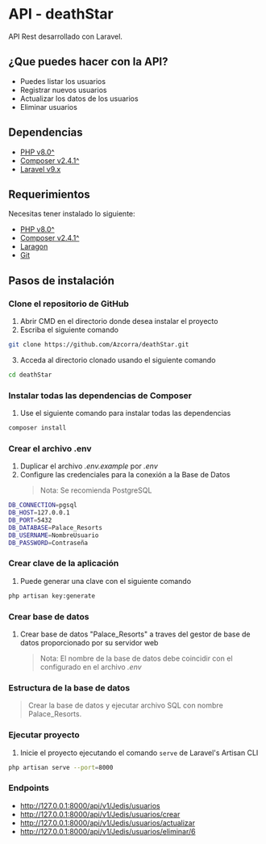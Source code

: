 # API - deathStar

API Rest desarrollado con Laravel.

## ¿Que puedes hacer con la API?

-   Puedes listar los usuarios
-   Registrar nuevos usuarios
-   Actualizar los datos de los usuarios
-   Eliminar usuarios

## Dependencias

-   [PHP v8.0^](https://getcomposer.org/download/)
-   [Composer v2.4.1^](https://getcomposer.org/download/)
-   [Laravel v9.x](https://laravel.com/docs/9.x)

## Requerimientos

Necesitas tener instalado lo siguiente:

-   [PHP v8.0^](https://getcomposer.org/download/)
-   [Composer v2.4.1^](https://getcomposer.org/download/)
-   [Laragon](https://laragon.org/download/index.html)
-   [Git](https://git-scm.com/downloads)

## Pasos de instalación

### Clone el repositorio de GitHub

1. Abrir CMD en el directorio donde desea instalar el proyecto
2. Escriba el siguiente comando

```bash
git clone https://github.com/Azcorra/deathStar.git
```

3. Acceda al directorio clonado usando el siguiente comando

```bash
cd deathStar
```

### Instalar todas las dependencias de Composer

1. Use el siguiente comando para instalar todas las dependencias

```bash
composer install
```

### Crear el archivo .env

1. Duplicar el archivo _.env.example_ por _.env_
2. Configure las credenciales para la conexión a la Base de Datos
    > Nota: Se recomienda PostgreSQL

```bash
DB_CONNECTION=pgsql
DB_HOST=127.0.0.1
DB_PORT=5432
DB_DATABASE=Palace_Resorts
DB_USERNAME=NombreUsuario
DB_PASSWORD=Contraseña
```

### Crear clave de la aplicación

1. Puede generar una clave con el siguiente comando

```bash
php artisan key:generate
```

### Crear base de datos

1. Crear base de datos "Palace_Resorts" a traves del gestor de base de datos proporcionado por su servidor web
    > Nota: El nombre de la base de datos debe coincidir con el configurado en el archivo _.env_

### Estructura de la base de datos

> Crear la base de datos y ejecutar archivo SQL con nombre Palace_Resorts.

### Ejecutar proyecto

1. Inicie el proyecto ejecutando el comando `serve` de Laravel's Artisan CLI

```bash
php artisan serve --port=8000
```

### Endpoints

-   http://127.0.0.1:8000/api/v1/Jedis/usuarios
-   http://127.0.0.1:8000/api/v1/Jedis/usuarios/crear
-   http://127.0.0.1:8000/api/v1/Jedis/usuarios/actualizar
-   http://127.0.0.1:8000/api/v1/Jedis/usuarios/eliminar/6

